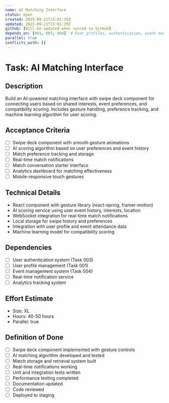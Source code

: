 ```yaml
---
name: AI Matching Interface
status: open
created: 2025-09-21T15:01:29Z
updated: 2025-09-21T15:01:29Z
github: [Will be updated when synced to GitHub]
depends_on: [001, 003, 004]  # User profiles, authentication, event management
parallel: true
conflicts_with: []
---
```


# Task: AI Matching Interface

## Description
Build an AI-powered matching interface with swipe deck component for connecting users based on shared interests, event preferences, and compatibility scoring. Includes gesture handling, preference tracking, and machine learning algorithm for user scoring.

## Acceptance Criteria
- [ ] Swipe deck component with smooth gesture animations
- [ ] AI scoring algorithm based on user preferences and event history
- [ ] Match preference tracking and storage
- [ ] Real-time match notifications
- [ ] Match conversation starter interface
- [ ] Analytics dashboard for matching effectiveness
- [ ] Mobile-responsive touch gestures

## Technical Details
- React component with gesture library (react-spring, framer-motion)
- AI scoring service using user event history, interests, location
- WebSocket integration for real-time match notifications
- Local storage for swipe history and preferences
- Integration with user profile and event attendance data
- Machine learning model for compatibility scoring

## Dependencies
- [ ] User authentication system (Task 003)
- [ ] User profile management (Task 001)
- [ ] Event management system (Task 004)
- [ ] Real-time notification service
- [ ] Analytics tracking system

## Effort Estimate
- Size: XL
- Hours: 40-50 hours
- Parallel: true

## Definition of Done
- [ ] Swipe deck component implemented with gesture controls
- [ ] AI matching algorithm developed and tested
- [ ] Match storage and retrieval system built
- [ ] Real-time notifications working
- [ ] Unit and integration tests written
- [ ] Performance testing completed
- [ ] Documentation updated
- [ ] Code reviewed
- [ ] Deployed to staging